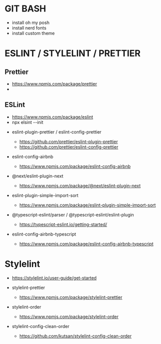 # GIT BASH
- install oh my posh
- install nerd fonts
- install custom theme

# ESLINT / STYLELINT / PRETTIER
## Prettier
  - https://www.npmjs.com/package/prettier
  - 
## ESLint
  - https://www.npmjs.com/package/eslint
  - npx elsint --init
  
* eslint-plugin-prettier / eslint-config-prettier
  - https://github.com/prettier/eslint-plugin-prettier
  - https://github.com/prettier/eslint-config-prettier
  
* eslint-config-airbnb
  - https://www.npmjs.com/package/eslint-config-airbnb
  
* @next/eslint-plugin-next
  - https://www.npmjs.com/package/@next/eslint-plugin-next
  
* eslint-plugin-simple-import-sort
  - https://www.npmjs.com/package/eslint-plugin-simple-import-sort

* @typescript-eslint/parser / @typescript-eslint/eslint-plugin
  - https://typescript-eslint.io/getting-started/

* eslint-config-airbnb-typescript
  - https://www.npmjs.com/package/eslint-config-airbnb-typescript

# Stylelint
  - https://stylelint.io/user-guide/get-started

* stylelint-prettier
  - https://www.npmjs.com/package/stylelint-prettier

* stylelint-order
  - https://www.npmjs.com/package/stylelint-order

* stylelint-config-clean-order
  - https://github.com/kutsan/stylelint-config-clean-order
